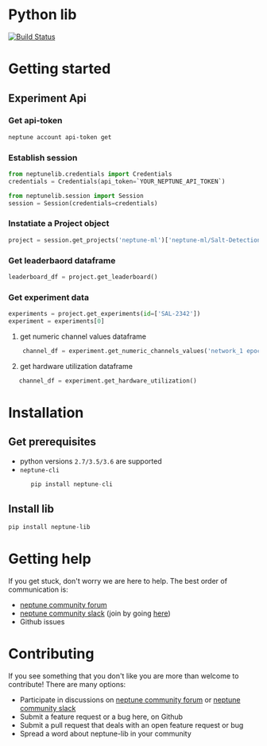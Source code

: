 # Python lib
[![Build Status](https://travis-ci.org/neptune-ml/neptune-lib.svg?branch=master)](https://travis-ci.org/neptune-ml/neptune-lib)

# Getting started

## Experiment Api

### Get api-token

```bash
neptune account api-token get
```

### Establish session

```python
from neptunelib.credentials import Credentials
credentials = Credentials(api_token=`YOUR_NEPTUNE_API_TOKEN`)
```

```python
from neptunelib.session import Session
session = Session(credentials=credentials)
```

### Instatiate a Project object

```python
project = session.get_projects('neptune-ml')['neptune-ml/Salt-Detection']
```

### Get leaderbaord dataframe

```python
leaderboard_df = project.get_leaderboard()
```

### Get experiment data

```python
experiments = project.get_experiments(id=['SAL-2342'])
experiment = experiments[0]
```

1. get numeric channel values dataframe
    
```python
    channel_df = experiment.get_numeric_channels_values('network_1 epoch_val iou loss')
```
    
2. get hardware utilization dataframe 

```python
   channel_df = experiment.get_hardware_utilization()
```


# Installation

## Get prerequisites
* python versions `2.7/3.5/3.6` are supported
* `neptune-cli` 
   ```python
      pip install neptune-cli
   ```

## Install lib

```bash
pip install neptune-lib
```

# Getting help
If you get stuck, don't worry we are here to help.
The best order of communication is:

 * [neptune community forum](https://community.neptune.ml/)
 * [neptune community slack](https://neptune-community.slack.com) (join by going [here](https://join.slack.com/t/neptune-community/shared_invite/enQtNTI4Mjg3ODk2MjQwLWE5YjI0YThiODViNDY4MDBlNmRmZTkwNTE3YzNiMjQ5MGM2ZTFhNzhjN2YzMTIwNDM3NjQyZThmMDk1Y2Q1ZjY))
 * Github issues
 
# Contributing
If you see something that you don't like you are more than welcome to contribute!
There are many options:
  
  * Participate in discussions on [neptune community forum](https://community.neptune.ml/) or [neptune community slack](https://neptune-community.slack.com)
  * Submit a feature request or a bug here, on Github
  * Submit a pull request that deals with an open feature request or bug
  * Spread a word about neptune-lib in your community
